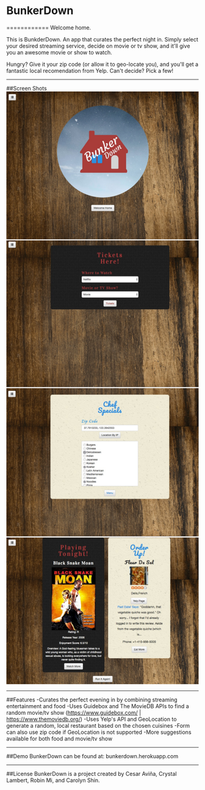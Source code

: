 # BunkerDown
============
Welcome home. 

This is BunkderDown. An app that curates the perfect night in. Simply select your desired streaming service, decide on movie or tv show, and it'll give you an awesome movie or show to watch. 

Hungry? Give it your zip code (or allow it to geo-locate you), and you'll get a fantastic local recomendation from Yelp. Can't decide? Pick a few!

---

##Screen Shots
![Home Screen](assets/css/images/sc1.jpg?raw=true "Home Screen")
![Service/Movie/Show](assets/css/images/sc2.jpg?raw=true "Service/Movie/Show")
![Location/Cuisine](assets/css/images/sc3.jpg?raw=true "Location/Cuisine")
![BunkerDown!](assets/css/images/sc4.jpg?raw=true "BunkerDown")

---

##Features
-Curates the perfect evening in by combining streaming entertainment and food
-Uses Guidebox and The MovieDB APIs to find a random movie/tv show (https://www.guidebox.com/ | https://www.themoviedb.org/)
-Uses Yelp's API and GeoLocation to generate a random, local restaurant based on the chosen cuisines
-Form can also use zip code if GeoLocation is not supported
-More suggestions available for both food and movie/tv show

---

##Demo
BunkerDown can be found at: bunkerdown.herokuapp.com

---

##License
BunkerDown is a project created by Cesar Aviña, Crystal Lambert, Robin Mi, and Carolyn Shin. 
